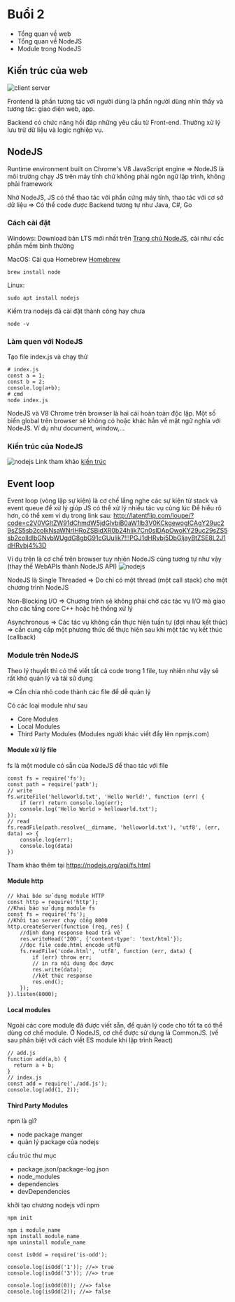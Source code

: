 # Buổi 2
- Tổng quan về web
- Tổng quan về NodeJS
- Module trong NodeJS

## Kiến trúc của web
![client server](static/client_server.jpeg)

Frontend là phần tương tác với người dùng là phần người dùng nhìn thấy và tương tác: giao diện web, app.

Backend có chức năng hồi đáp những yêu cầu từ Front-end. Thường xử lý lưu trữ dữ liệu và logic nghiệp vụ.

## NodeJS
Runtime environment built on Chrome's V8 JavaScript engine => NodeJS là môi trường chạy JS trên máy tính chứ không phải ngôn ngữ lập trình, không phải framework

Nhờ NodeJS, JS có thể thao tác với phần cứng máy tính, thao tác với cơ sở dữ liệu => Có thể code được Backend tương tự như Java, C#, Go

### Cách cài đặt
Windows: Download bản LTS mới nhất trên [Trang chủ NodeJS](https://nodejs.org/en/), cài như cấc phần mềm bình thường

MacOS: Cài qua Homebrew
[Homebrew](https://brew.sh/)
```
brew install node
```
Linux: 
```
sudo apt install nodejs
```
Kiểm tra nodejs đã cài đặt thành công hay chưa
```
node -v
```

### Làm quen với NodeJS
Tạo file index.js và chạy thử
```
# index.js
const a = 1;
const b = 2;
console.log(a+b);
# cmd
node index.js
```
NodeJS và V8 Chrome trên browser là hai cái hoàn toàn độc lập. Một số biến global trên browser sẽ không có hoặc khác hẳn về mặt ngữ nghĩa với NodeJS. Ví dụ như document, window,...

### Kiến trúc của NodeJS
![nodejs](static/nodejs.png)
Link tham khảo [kiến trúc](https://chathuranga94.medium.com/nodejs-architecture-concurrency-model-f71da5f53d1d)
## Event loop
Event loop (vòng lặp sự kiện) là cơ chế lắng nghe các sự kiện từ stack và event queue để xử lý giúp JS có thể xử lý nhiều tác vụ cùng lúc
Để hiểu rõ hơn, có thể xem ví dụ trong link sau:
http://latentflip.com/loupe/?code=c2V0VGltZW91dChmdW5jdGlvbiB0aW1lb3V0KCkgewogICAgY29uc29sZS5sb2coIkNsaWNrIHRoZSBidXR0b24hIik7Cn0sIDApOwoKY29uc29sZS5sb2coIldlbGNvbWUgdG8gbG91cGUuIik7!!!PGJ1dHRvbj5DbGljayBtZSE8L2J1dHRvbj4%3D

Ví dụ trên là cơ chế trên browser tuy nhiên NodeJS cũng tương tự như vậy (thay thế WebAPIs thành NodeJS API)
![nodejs](static/eventloop.png)

NodeJS là Single Threaded => Do chỉ có một thread (một call stack) cho một chương trình NodeJS

Non-Blocking I/O => Chương trình sẽ không phải chờ các tác vụ I/O mà giao cho các tầng core C++ hoặc hệ thống xử lý

Asynchronous => Các tác vụ không cần thực hiện tuần tự (đợi nhau kết thúc) => cần cung cấp một phương thức để thực hiện sau khi một tác vụ kết thúc (callback)

### Module trên NodeJS
Theo lý thuyết thì có thể viết tất cả code trong 1 file, tuy nhiên như vậy sẽ rất khó quản lý và tái sử dụng

=> Cần chia nhỏ code thành các file để dễ quản lý

Có các loại module như sau
- Core Modules
- Local Modules
- Third Party Modules (Modules người khác viết đẩy lên npmjs.com)

#### Module xử lý file
fs là một module có sẵn của NodeJS để thao tác với file
```
const fs = require('fs');
const path = require('path');
// write
fs.writeFile('helloworld.txt', 'Hello World!', function (err) {
    if (err) return console.log(err);
    console.log('Hello World > helloworld.txt');
});
// read
fs.readFile(path.resolve(__dirname, 'helloworld.txt'), 'utf8', (err, data) => {
    console.log(err);
    console.log(data)
})
```
Tham khảo thêm tại https://nodejs.org/api/fs.html


#### Module http
```
// khai báo sử dụng module HTTP
const http = require('http');
//Khai báo sử dụng module fs
const fs = require('fs');
//Khởi tạo server chạy cổng 8000
http.createServer(function (req, res) {
    //định dang response head trả về
    res.writeHead('200', {'content-type': 'text/html'});
    //đọc file code.html encode utf8
    fs.readFile('code.html', 'utf8', function (err, data) {
        if (err) throw err;
        // in ra nội dung đọc được
        res.write(data);
        //kết thúc response
        res.end();
    });
}).listen(8000);
```

#### Local modules
Ngoài các core module đã được viết sẵn, để quản lý code cho tốt ta có thể dùng cơ chế module. Ở NodeJS, cơ chế được sử dụng là CommonJS. (về sau phân biệt với cách viết ES module khi lập trình React)

```
// add.js
function add(a,b) {
  return a + b;
}
// index.js
const add = require('./add.js');
console.log(add(1, 2));
```

#### Third Party Modules
npm là gì?
* node package manger 
* quản lý package của nodejs

cấu trúc thư mục
  * package.json/package-log.json
  * node_modules
  * dependencies
  * devDependencies

khởi tạo chương nodejs với npm
``` 
npm init 

npm i module_name
npm install module_name
npm uninstall module_name
```

```
const isOdd = require('is-odd');
 
console.log(isOdd('1')); //=> true
console.log(isOdd('3')); //=> true
 
console.log(isOdd(0)); //=> false
console.log(isOdd(2)); //=> false
```
